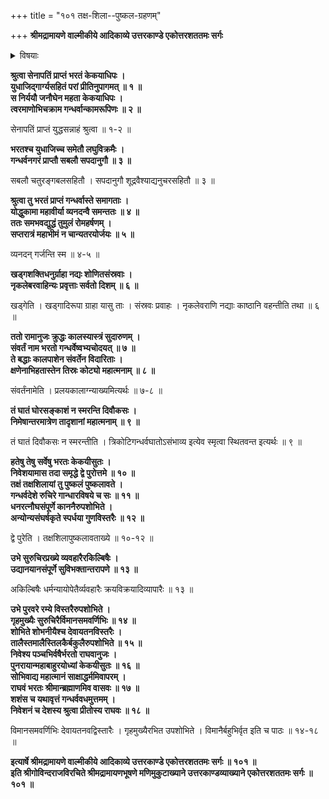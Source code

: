 +++
title = "१०१ तक्ष-शिला--पुष्कल-ग्रहणम्"

+++
**श्रीमद्रामायणे वाल्मीकीये आदिकाव्ये उत्तरकाण्डे एकोत्तरशततमः सर्गः**


<details><summary>विषयाः</summary>

भरतेन युधाजिता सह  
गन्धर्व-देश-गमनेन तद्-+हनन-पूर्वकं  
तक्ष-शिला--पुष्कलावताख्य-नगरयोः  
क्रमेण तक्ष-पुष्कलयोर् अभिषेक-करणेन  
राम-समीपम् एत्य  
गन्धर्व-वध-निवेदनम् ॥ १ ॥
</details>


**श्रुत्वा सेनापतिं प्राप्तं भरतं केकयाधिपः ।  
युधाजिद्गार्ग्यसहितं परां प्रीतिनुपागमत् ॥ १ ॥  
स निर्ययौ जनौघेन महता केकयाधिपः ।  
त्वरमाणोभिचक्राम गन्धर्वान्कामरूपिणः ॥ २ ॥**

सेनापतिं प्राप्तं युद्धसन्नाहं श्रुत्वा ॥ १-२ ॥

**भरतश्च युधाजिच्च समेतौ लघुविक्रमैः ।  
गन्धर्वनगरं प्राप्तौ सबलौ सपदानुगौ ॥ ३ ॥**

सबलौ चतुरङ्गबलसहितौ । सपदानुगौ शूद्रवैश्याद्यनुचरसहितौ ॥ ३ ॥

**श्रुत्वा तु भरतं प्राप्तं गन्धर्वास्ते समागताः ।  
योद्धुकामा महावीर्या व्यनदन्वै समन्ततः ॥ ४ ॥  
ततः समभवद्युद्धं तुमुलं रोमहर्षणम् ।  
सप्तरात्रं महाभीमं न चान्यतरयोर्जयः ॥ ५ ॥**

व्यनदन् गर्जन्ति स्म ॥ ४-५ ॥

**खड्गशक्तिधनुर्ग्राहा नद्यः शोणितसंस्रवाः ।  
नृकलेबरवाहिन्यः प्रवृत्ताः सर्वतो दिशम् ॥ ६ ॥**

खड्गेति । खड्गादिरूपा ग्राहा यासु ताः । संस्रवः प्रवाहः । नृकलेवराणि नद्याः काष्ठानि वहन्तीति तथा ॥ ६ ॥

**ततो रामानुजः क्रुद्धः कालस्यास्त्रं सुदारुणम् ।  
संवर्तं नाम भरतो गन्धर्वेष्वभ्यचोदयत् ॥ ७ ॥  
ते बद्धाः कालपाशेन संवर्तेन विदारिताः ।  
क्षणेनाभिहतास्तेन तिस्रः कोट्यो महात्मनाम् ॥ ८ ॥**

संवर्तंनामेति । प्रलयकालाग्न्याख्यमित्यर्थः ॥ ७-८ ॥

**तं घातं घोरसङ्काशं न स्मरन्ति दिवौकसः ।  
निमेषान्तरमात्रेण तादृशानां महात्मनाम् ॥ ९ ॥**

तं घातं दिवौकसः न स्मरन्तीति । त्रिकोटिगन्धर्वघातोऽसंभाव्य इत्येव स्मृत्वा स्थितवन्त इत्यर्थः ॥ ९ ॥

**हतेषु तेषु सर्वेषु भरतः केकयीसुतः ।  
निवेशयामास तदा समृद्धे द्वे पुरोत्तमे ॥ १० ॥  
तक्षं तक्षशिलायां तु पुष्कलं पुष्कलावते ।  
गन्धर्वदेशे रुचिरे गान्धारविषये च सः ॥ ११ ॥  
धनरत्नौघसंपूर्णे काननैरुपशोभिते ।  
अन्योन्यसंघर्षकृते स्पर्धया गुणविस्तरैः ॥ १२ ॥**

द्वे पुरेति । तक्षशिलापुष्कलावताख्ये ॥ १०-१२ ॥

**उभे सुरुचिरप्रख्ये व्यवहारैरकिल्बिषैः ।  
उद्यानयानसंपूर्णे सुविभक्तान्तरापणे ॥ १३ ॥**

अकिल्बिषैः धर्मन्यायोपेतैर्व्यवहारैः क्रयविक्रयादिव्यापारैः ॥ १३ ॥

**उभे पुरवरे रम्ये विस्तरैरुपशोभिते ।  
गृहमुख्यैः सुरुचिरैर्विमानसमवर्णिभिः ॥ १४ ॥  
शोभिते शोभनीयैश्च देवायतनविस्तरैः ।  
तालैस्तमालैस्तिलकैर्बकुलैरुपशोभिते ॥ १५ ॥  
निवेश्य पञ्चभिर्वषैर्भरतो राघवानुजः ।  
पुनरायान्महाबाहुरयोध्यां केकयीसुतः ॥ १६ ॥  
सोभिवाद्य महात्मानं साक्षाद्धर्ममिवापरम् ।  
राघवं भरतः श्रीमान्ब्रह्माणमिव वासवः ॥ १७ ॥  
शशंस च यथावृत्तं गन्धर्ववधमुत्तमम् ।  
निवेशनं च देशस्य श्रुत्वा प्रीतोस्य राघवः ॥ १८ ॥**

विमानसमवर्णिभिः देवायतनवद्विस्तारैः । गृहमुख्यैरभित उपशोभिते । विमानैर्बहुभिर्वृत इति च पाठः ॥ १४-१८ ॥

**इत्यार्षे श्रीमद्रामायणे वाल्मीकीये आदिकाव्ये उत्तरकाण्डे एकोत्तरशततमः सर्गः ॥ १०१ ॥  
इति श्रीगोविन्दराजविरचिते श्रीमद्रामायणभूषणे मणिमुकुटाख्याने उत्तरकाण्डव्याख्याने एकोत्तरशततमः सर्गः ॥ १०१ ॥**

